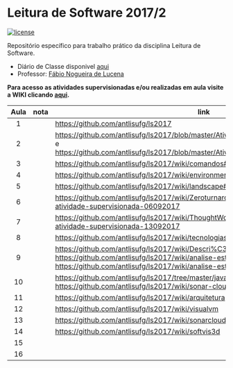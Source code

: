# Leitura de Software 2017/2

[![license](https://img.shields.io/github/license/antlisufg/ls2017.svg)](https://github.com/antlisufg/ls2017/blob/master/LICENSE)

Repositório específico para trabalho prático da disciplina Leitura de Software.
* Diário de Classe disponivel [aqui](https://docs.google.com/document/d/16-8p7NiB4MzGEB3JXCTUpW3UNgJbvOOGqh-MO5xyRkg/edit)
* Professor: [Fábio Nogueira de Lucena](https://github.com/kyriosdata)

**Para acesso as atividades supervisionadas e/ou realizadas em aula visite a WIKI clicando [aqui](https://github.com/antlisufg/ls2017/wiki).**


| Aula  | nota | link | comentário  |
|:-:|:-:|---|:-:|
| 1  |   | https://github.com/antlisufg/ls2017 |   |
| 2  |   | https://github.com/antlisufg/ls2017/blob/master/Atividades%20Supervisionadas/lista1.md e https://github.com/antlisufg/ls2017/blob/master/Atividades%20Supervisionadas/lista2.md  |   |
| 3  |   | https://github.com/antlisufg/ls2017/wiki/comandos#aula-3-23082017 |   |
| 4  |   |  https://github.com/antlisufg/ls2017/wiki/environment |   |
| 5  |   |  https://github.com/antlisufg/ls2017/wiki/landscape#aula-5-30082017 |   |
| 6  |   |  https://github.com/antlisufg/ls2017/wiki/Zeroturnaround#aula-6-06092017-e-atividade-supervisionada-06092017 |   |
| 7  |   |  https://github.com/antlisufg/ls2017/wiki/ThoughtWorks#aula-7-13092017-e-atividade-supervisionada-13092017 |   |
| 8  |   |  https://github.com/antlisufg/ls2017/wiki/tecnologiasThoughtworks |   |
| 9  |   |  https://github.com/antlisufg/ls2017/wiki/Descri%C3%A7%C3%A3o-das-Ferramentas; https://github.com/antlisufg/ls2017/wiki/analise-estatica e https://github.com/antlisufg/ls2017/wiki/analise-estatica2 |   |
| 10  |   |  https://github.com/antlisufg/ls2017/tree/master/javancss e https://github.com/antlisufg/ls2017/wiki/sonar-cloud |   |
| 11  |   |  https://github.com/antlisufg/ls2017/wiki/arquitetura |   |
| 12  |   |  https://github.com/antlisufg/ls2017/wiki/visualvm |   |
| 13  |   |  https://github.com/antlisufg/ls2017/wiki/sonarcloud |   |
| 14  |   |  https://github.com/antlisufg/ls2017/wiki/softvis3d |   |
| 15  |   |   |   |
| 16  |   |   |   |
